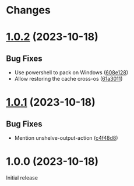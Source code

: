 # Changes

# [1.0.2](https://github.com/prantlf/shelve-output-action/compare/v1.0.1...v1.0.2) (2023-10-18)

## Bug Fixes

* Use powershell to pack on Windows ([608e128](https://github.com/prantlf/shelve-output-action/commit/608e128358114eb4e63abe26657fe102a36d1c5a))
* Allow restoring the cache cross-os ([61a3011](https://github.com/prantlf/shelve-output-action/commit/61a301119c8edbc474c2ebfd0bf538fa30d58669))

# [1.0.1](https://github.com/prantlf/shelve-output-action/compare/v1.0.0...v1.0.1) (2023-10-18)

## Bug Fixes

* Mention unshelve-output-action ([c4f48d8](https://github.com/prantlf/shelve-output-action/commit/c4f48d89a3c4650cc8f51681c532d67057c16b34))

# 1.0.0 (2023-10-18)

Initial release
